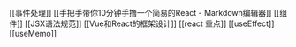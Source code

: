 [[事件处理]]
[[手把手带你10分钟手撸一个简易的React - Markdown编辑器]]
[[组件]]
[[JSX语法规范]]
[[Vue和React的框架设计]]
[[react 重点]]
[[useEffect]]
[[useMemo]]